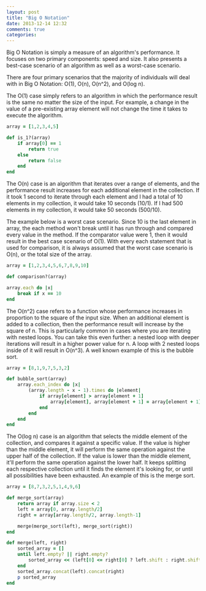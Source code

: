 ```yaml
---
layout: post
title: "Big O Notation"
date: 2013-12-14 12:32
comments: true
categories: 
---
```


Big O Notation is simply a measure of an algorithm's performance.  It focuses on two primary components: speed and size.  It also presents a best-case scenario of an algorithm as well as a worst-case scenario.  

There are four primary scenarios that the majority of individuals will deal with in Big O Notation: O(1), O(n), O(n^2), and O(log n).

The O(1) case simply refers to an algorithm in which the performance result is the same no matter the size of the input.  For example, a change in the value of a pre-existing array element will not change the time it takes to execute the algorithm.  

```ruby O(1)
array = [1,2,3,4,5]

def is_1?(array)
	if array[0] == 1
		return true
	else
		return false
	end
end
```

The O(n) case is an algorithm that iterates over a range of elements, and the performance result increases for each additional element in the collection.  If it took 1 second to iterate through each element and I had a total of 10 elements in my collection, it would take 10 seconds (10/1).  If I had 500 elements in my collection, it would take 50 seconds (500/10).

The example below is a worst case scenario.  Since 10 is the last element in array, the each method won't break until it has run through and compared every value in the method.  If the comparator value were 1, then it would result in the best case scenario of O(1).  With every each statement that is used for comparison, it is always assumed that the worst case scenario is O(n), or the total size of the array.

```ruby O(n)
array = [1,2,3,4,5,6,7,8,9,10]

def comparison?(array)

array.each do |x|
	break if x == 10
end
```

The O(n^2) case refers to a function whose performance increases in proportion to the square of the input size.  When an additional element is added to a collection, then the performance result will increase by the square of n.  This is particularly common in cases where you are iterating with nested loops.  You can take this even further: a nested loop with deeper iterations will result in a higher power value for n.  A loop with 2 nested loops inside of it will result in O(n^3).  A well known example of this is the bubble sort.

```ruby O(n^2)
array = [8,1,9,7,5,3,2]

def bubble_sort(array)
	array.each_index do |x|
		(array.length - x - 1).times do |element|
			if array[element] > array[element + 1]
				array[element], array[element + 1] = array[element + 1], array[element]
			end
		end
	end
end
```

The O(log n) case is an algorithm that selects the middle element of the collection, and compares it against a specific value.  If the value is higher than the middle element, it will perform the same operation against the upper half of the collection.  If the value is lower than the middle element, it'll perform the same operation against the lower half.  It keeps splitting each respective collection until it finds the element it's looking for, or until all possibilities have been exhausted.  An example of this is the merge sort.

```ruby O(log n)
array = [8,7,3,2,5,1,4,9,6]

def merge_sort(array)
	return array if array.size < 2
	left = array[0, array.length/2]
	right = array[array.length/2, array.length-1]

	merge(merge_sort(left), merge_sort(right))
end

def merge(left, right)
	sorted_array = []
	until left.empty? || right.empty?
		sorted_array << (left[0] <= right[0] ? left.shift : right.shift)
	end
	sorted_array.concat(left).concat(right)
	p sorted_array
end
```